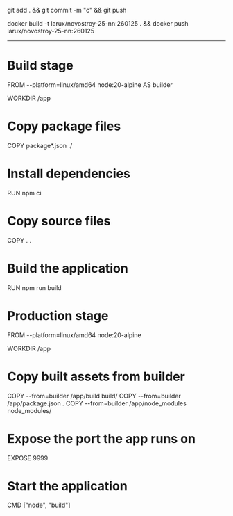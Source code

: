 git add . && git commit -m "c" && git push

docker build -t larux/novostroy-25-nn:260125 . && docker push larux/novostroy-25-nn:260125

---

# Build stage

FROM --platform=linux/amd64 node:20-alpine AS builder

WORKDIR /app

# Copy package files

COPY package\*.json ./

# Install dependencies

RUN npm ci

# Copy source files

COPY . .

# Build the application

RUN npm run build

# Production stage

FROM --platform=linux/amd64 node:20-alpine

WORKDIR /app

# Copy built assets from builder

COPY --from=builder /app/build build/
COPY --from=builder /app/package.json .
COPY --from=builder /app/node_modules node_modules/

# Expose the port the app runs on

EXPOSE 9999

# Start the application

CMD ["node", "build"]
